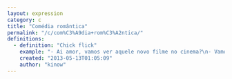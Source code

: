 ```yaml
---
layout: expression
category: c
title: "Comédia romântica"
permalink: "/c/com%C3%A9dia+rom%C3%A2ntica/"
definitions:
  - definition: "Chick flick"
    example: "- Ai amor, vamos ver aquele novo filme no cinema?\n- Vamos sim, desde que n\u00e3o seja outra com\u00e9dia rom\u00e2ntica"
    created: "2013-05-13T01:05:09"
    author: "kinow"
---
```

